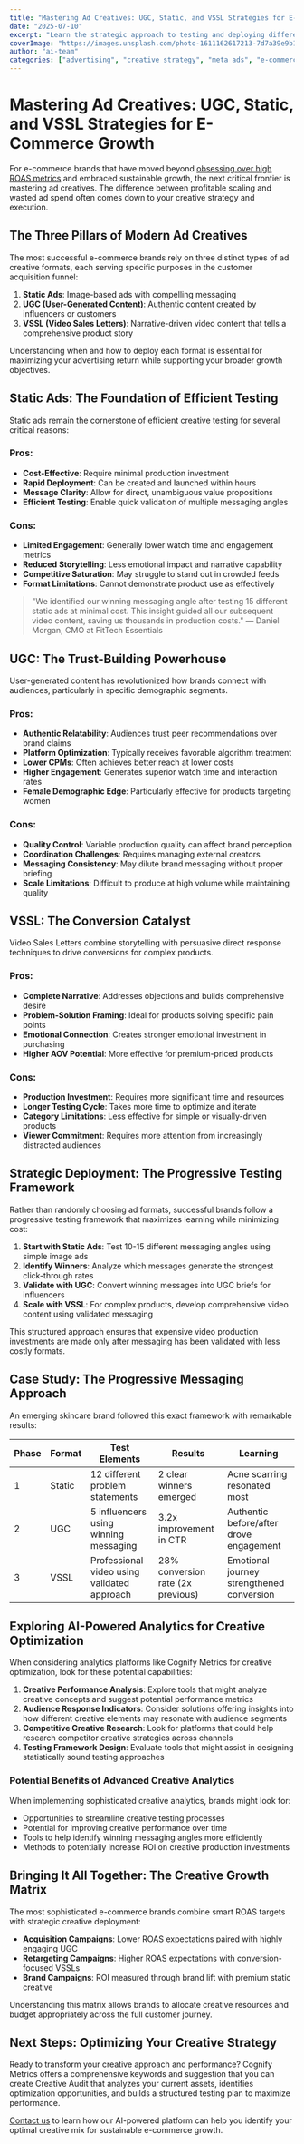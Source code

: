 ```yaml
---
title: "Mastering Ad Creatives: UGC, Static, and VSSL Strategies for E-Commerce Growth"
date: "2025-07-10"
excerpt: "Learn the strategic approach to testing and deploying different ad creative types to maximize e-commerce performance, building on smart ROAS strategies for sustainable growth."
coverImage: "https://images.unsplash.com/photo-1611162617213-7d7a39e9b1d7?ixlib=rb-4.0.3&auto=format&fit=crop&w=1600&h=800&q=80"
author: "ai-team"
categories: ["advertising", "creative strategy", "meta ads", "e-commerce"]
---
```


# Mastering Ad Creatives: UGC, Static, and VSSL Strategies for E-Commerce Growth

For e-commerce brands that have moved beyond [obsessing over high ROAS metrics](/blog/rethinking-roas-why-obsessing-over-high-returns-might-be-killing-your-growth) and embraced sustainable growth, the next critical frontier is mastering ad creatives. The difference between profitable scaling and wasted ad spend often comes down to your creative strategy and execution.

## The Three Pillars of Modern Ad Creatives

The most successful e-commerce brands rely on three distinct types of ad creative formats, each serving specific purposes in the customer acquisition funnel:

1. **Static Ads**: Image-based ads with compelling messaging
2. **UGC (User-Generated Content)**: Authentic content created by influencers or customers
3. **VSSL (Video Sales Letters)**: Narrative-driven video content that tells a comprehensive product story

Understanding when and how to deploy each format is essential for maximizing your advertising return while supporting your broader growth objectives.

## Static Ads: The Foundation of Efficient Testing

Static ads remain the cornerstone of efficient creative testing for several critical reasons:

### Pros:
- **Cost-Effective**: Require minimal production investment
- **Rapid Deployment**: Can be created and launched within hours
- **Message Clarity**: Allow for direct, unambiguous value propositions
- **Efficient Testing**: Enable quick validation of multiple messaging angles

### Cons:
- **Limited Engagement**: Generally lower watch time and engagement metrics
- **Reduced Storytelling**: Less emotional impact and narrative capability
- **Competitive Saturation**: May struggle to stand out in crowded feeds
- **Format Limitations**: Cannot demonstrate product use as effectively

> "We identified our winning messaging angle after testing 15 different static ads at minimal cost. This insight guided all our subsequent video content, saving us thousands in production costs." — Daniel Morgan, CMO at FitTech Essentials

## UGC: The Trust-Building Powerhouse

User-generated content has revolutionized how brands connect with audiences, particularly in specific demographic segments.

### Pros:
- **Authentic Relatability**: Audiences trust peer recommendations over brand claims
- **Platform Optimization**: Typically receives favorable algorithm treatment
- **Lower CPMs**: Often achieves better reach at lower costs
- **Higher Engagement**: Generates superior watch time and interaction rates
- **Female Demographic Edge**: Particularly effective for products targeting women

### Cons:
- **Quality Control**: Variable production quality can affect brand perception
- **Coordination Challenges**: Requires managing external creators
- **Messaging Consistency**: May dilute brand messaging without proper briefing
- **Scale Limitations**: Difficult to produce at high volume while maintaining quality

## VSSL: The Conversion Catalyst

Video Sales Letters combine storytelling with persuasive direct response techniques to drive conversions for complex products.

### Pros:
- **Complete Narrative**: Addresses objections and builds comprehensive desire
- **Problem-Solution Framing**: Ideal for products solving specific pain points
- **Emotional Connection**: Creates stronger emotional investment in purchasing
- **Higher AOV Potential**: More effective for premium-priced products

### Cons:
- **Production Investment**: Requires more significant time and resources
- **Longer Testing Cycle**: Takes more time to optimize and iterate
- **Category Limitations**: Less effective for simple or visually-driven products
- **Viewer Commitment**: Requires more attention from increasingly distracted audiences

## Strategic Deployment: The Progressive Testing Framework

Rather than randomly choosing ad formats, successful brands follow a progressive testing framework that maximizes learning while minimizing cost:

1. **Start with Static Ads**: Test 10-15 different messaging angles using simple image ads
2. **Identify Winners**: Analyze which messages generate the strongest click-through rates
3. **Validate with UGC**: Convert winning messages into UGC briefs for influencers
4. **Scale with VSSL**: For complex products, develop comprehensive video content using validated messaging

This structured approach ensures that expensive video production investments are made only after messaging has been validated with less costly formats.

## Case Study: The Progressive Messaging Approach

An emerging skincare brand followed this exact framework with remarkable results:

| Phase | Format | Test Elements | Results | Learning |
|-------|--------|--------------|---------|----------|
| 1 | Static | 12 different problem statements | 2 clear winners emerged | Acne scarring resonated most |
| 2 | UGC | 5 influencers using winning messaging | 3.2x improvement in CTR | Authentic before/after drove engagement |
| 3 | VSSL | Professional video using validated approach | 28% conversion rate (2x previous) | Emotional journey strengthened conversion |

## Exploring AI-Powered Analytics for Creative Optimization

When considering analytics platforms like Cognify Metrics for creative optimization, look for these potential capabilities:

1. **Creative Performance Analysis**: Explore tools that might analyze creative concepts and suggest potential performance metrics
2. **Audience Response Indicators**: Consider solutions offering insights into how different creative elements may resonate with audience segments
3. **Competitive Creative Research**: Look for platforms that could help research competitor creative strategies across channels
4. **Testing Framework Design**: Evaluate tools that might assist in designing statistically sound testing approaches

### Potential Benefits of Advanced Creative Analytics

When implementing sophisticated creative analytics, brands might look for:

- Opportunities to streamline creative testing processes
- Potential for improving creative performance over time
- Tools to help identify winning messaging angles more efficiently
- Methods to potentially increase ROI on creative production investments

## Bringing It All Together: The Creative Growth Matrix

The most sophisticated e-commerce brands combine smart ROAS targets with strategic creative deployment:

- **Acquisition Campaigns**: Lower ROAS expectations paired with highly engaging UGC
- **Retargeting Campaigns**: Higher ROAS expectations with conversion-focused VSSLs
- **Brand Campaigns**: ROI measured through brand lift with premium static creative

Understanding this matrix allows brands to allocate creative resources and budget appropriately across the full customer journey.

## Next Steps: Optimizing Your Creative Strategy

Ready to transform your creative approach and performance? Cognify Metrics offers a comprehensive keywords and suggestion that you can create Creative Audit that analyzes your current assets, identifies optimization opportunities, and builds a structured testing plan to maximize performance.

[Contact us](/contact) to learn how our AI-powered platform can help you identify your optimal creative mix for sustainable e-commerce growth. 
